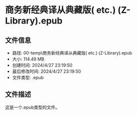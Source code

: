 ﻿# 商务新经典译从典藏版( etc.) (Z-Library).epub

## 文件信息
- 路径: 00-temp\商务新经典译从典藏版( etc.) (Z-Library).epub
- 大小: 114.49 MB
- 创建时间: 2024/4/27 23:19:50
- 最后修改时间: 2024/4/27 23:19:50
- 文件类型: .epub

## 文件描述
这是一个.epub类型的文件。

